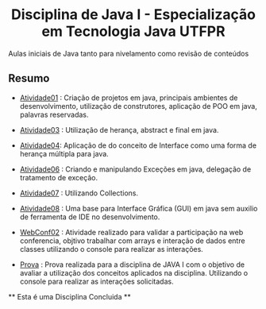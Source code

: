 <h1 align="center"> Disciplina de Java I - Especialização em Tecnologia Java UTFPR </h1>


Aulas iniciais de Java tanto para nivelamento como revisão de conteúdos

## Resumo

- [Atividade01](https://github.com/GabryelBoeira/Especializacao_Java_Materia_Java_1/tree/main/Atividade01) : Criação de projetos em java, principais ambientes de desenvolvimento, utilização de construtores, aplicação de POO em java, palavras reservadas.

- [Atividade03](https://github.com/GabryelBoeira/Especializacao_Java_Materia_Java_1/tree/main/Atividade03) : Utilização de herança, abstract e final em java.

- [Atividade04](https://github.com/GabryelBoeira/Especializacao_Java_Materia_Java_1/tree/main/Atividade04): Aplicação de do conceito de Interface como uma forma de herança múltipla para java.

- [Atividade06](https://github.com/GabryelBoeira/Especializacao_Java_Materia_Java_1/tree/main/Atividade06) : Criando e manipulando Exceções em java, delegação de tratamento de exceção.

- [Atividade07](https://github.com/GabryelBoeira/Especializacao_Java_Materia_Java_1/tree/main/Atividade07) : Utilizando Collections.

- [Atividade08](https://github.com/GabryelBoeira/Especializacao_Java_Materia_Java_1/tree/main/Atividade8) : Uma base para Interface Gráfica (GUI) em java sem auxilio de ferramenta de IDE no desenvolvimento.

- [WebConf02](https://github.com/GabryelBoeira/Especializacao_Java_Materia_Java_1/tree/main/WebConf02) : Atividade realizado para validar a participação na web conferencia, objtivo trabalhar com arrays e interação de dados entre classes utilizando o console para realizar as interações.

- [Prova](https://github.com/GabryelBoeira/Especializacao_Java_Materia_Java_1/tree/main/prova) : Prova realizada para a disciplina de JAVA I com o objetivo de avaliar a utilização dos conceitos aplicados na disciplina. Utilizando o console para realizar as interações solicitadas.

\*\* Esta é uma Disciplina Concluida \*\*

